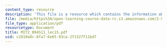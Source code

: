 ```yaml
---
content_type: resource
description: 'This file is a resource which contains the information about field problems. '
file: /media/https%3A/open-learning-course-data-rc.s3.amazonaws.com/2-094-finite-element-analysis-of-solids-and-fluids-ii-spring-2011/c2810a0c8fa76e6593ca2f1327f11bd7_MIT2_094S11_lec15.pdf
file_type: application/pdf
resourcetype: Document
title: MIT2_094S11_lec15.pdf
uid: c2810a0c-8fa7-6e65-93ca-2f1327f11bd7
---
```

